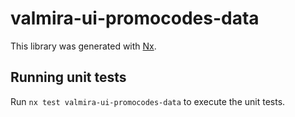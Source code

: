 # valmira-ui-promocodes-data

This library was generated with [Nx](https://nx.dev).

## Running unit tests

Run `nx test valmira-ui-promocodes-data` to execute the unit tests.
